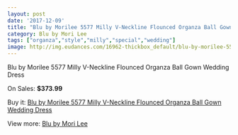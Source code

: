 ```yaml
---
layout: post
date: '2017-12-09'
title: "Blu by Morilee 5577 Milly V-Neckline Flounced Organza Ball Gown Wedding Dress"
category: Blu by Mori Lee
tags: ["organza","style","milly","special","wedding"]
image: http://img.eudances.com/16962-thickbox_default/blu-by-morilee-5577-milly-v-neckline-flounced-organza-ball-gown-wedding-dress.jpg
---
```

Blu by Morilee 5577 Milly V-Neckline Flounced Organza Ball Gown Wedding Dress

On Sales: **$373.99**
<a href="https://www.eudances.com/en/blu-by-mori-lee/4970-blu-by-morilee-5577-milly-v-neckline-flounced-organza-ball-gown-wedding-dress.html"><amp-img layout="responsive" width="600" height="600" src="//img.eudances.com/16962-thickbox_default/blu-by-morilee-5577-milly-v-neckline-flounced-organza-ball-gown-wedding-dress.jpg" alt="Blu by Morilee 5577 Milly V-Neckline Flounced Organza Ball Gown Wedding Dress 0" /></a>
<a href="https://www.eudances.com/en/blu-by-mori-lee/4970-blu-by-morilee-5577-milly-v-neckline-flounced-organza-ball-gown-wedding-dress.html"><amp-img layout="responsive" width="600" height="600" src="//img.eudances.com/16967-thickbox_default/blu-by-morilee-5577-milly-v-neckline-flounced-organza-ball-gown-wedding-dress.jpg" alt="Blu by Morilee 5577 Milly V-Neckline Flounced Organza Ball Gown Wedding Dress 1" /></a>
<a href="https://www.eudances.com/en/blu-by-mori-lee/4970-blu-by-morilee-5577-milly-v-neckline-flounced-organza-ball-gown-wedding-dress.html"><amp-img layout="responsive" width="600" height="600" src="//img.eudances.com/16966-thickbox_default/blu-by-morilee-5577-milly-v-neckline-flounced-organza-ball-gown-wedding-dress.jpg" alt="Blu by Morilee 5577 Milly V-Neckline Flounced Organza Ball Gown Wedding Dress 2" /></a>
<a href="https://www.eudances.com/en/blu-by-mori-lee/4970-blu-by-morilee-5577-milly-v-neckline-flounced-organza-ball-gown-wedding-dress.html"><amp-img layout="responsive" width="600" height="600" src="//img.eudances.com/16965-thickbox_default/blu-by-morilee-5577-milly-v-neckline-flounced-organza-ball-gown-wedding-dress.jpg" alt="Blu by Morilee 5577 Milly V-Neckline Flounced Organza Ball Gown Wedding Dress 3" /></a>
<a href="https://www.eudances.com/en/blu-by-mori-lee/4970-blu-by-morilee-5577-milly-v-neckline-flounced-organza-ball-gown-wedding-dress.html"><amp-img layout="responsive" width="600" height="600" src="//img.eudances.com/16964-thickbox_default/blu-by-morilee-5577-milly-v-neckline-flounced-organza-ball-gown-wedding-dress.jpg" alt="Blu by Morilee 5577 Milly V-Neckline Flounced Organza Ball Gown Wedding Dress 4" /></a>
<a href="https://www.eudances.com/en/blu-by-mori-lee/4970-blu-by-morilee-5577-milly-v-neckline-flounced-organza-ball-gown-wedding-dress.html"><amp-img layout="responsive" width="600" height="600" src="//img.eudances.com/16963-thickbox_default/blu-by-morilee-5577-milly-v-neckline-flounced-organza-ball-gown-wedding-dress.jpg" alt="Blu by Morilee 5577 Milly V-Neckline Flounced Organza Ball Gown Wedding Dress 5" /></a>

Buy it: [Blu by Morilee 5577 Milly V-Neckline Flounced Organza Ball Gown Wedding Dress](https://www.eudances.com/en/blu-by-mori-lee/4970-blu-by-morilee-5577-milly-v-neckline-flounced-organza-ball-gown-wedding-dress.html "Blu by Morilee 5577 Milly V-Neckline Flounced Organza Ball Gown Wedding Dress")

View more: [Blu by Mori Lee](https://www.eudances.com/en/39-blu-by-mori-lee "Blu by Mori Lee")